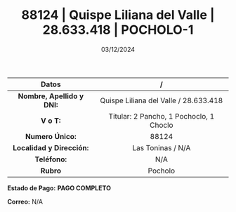 ﻿---
title: 88124 | Quispe Liliana del Valle | 28.633.418 | POCHOLO-1
date: 03/12/2024
draft: false
tags: ['toninas', 'pochoclo', 'titular']
---

|          **Datos**          |  /  |
|:---------------------------:|:---:|
| **Nombre, Apellido y DNI:** | Quispe Liliana del Valle / 28.633.418 |
|          **V o T:**         | Titular: 2 Pancho, 1 Pochoclo, 1 Choclo |
|      **Numero Único:**      | 88124 |
|  **Localidad y Dirección:** | Las Toninas / N/A |
|        **Teléfono:**        | N/A |
|          **Rubro**          | Pocholo |

**Estado de Pago:** **PAGO COMPLETO**

**Correo:** N/A
